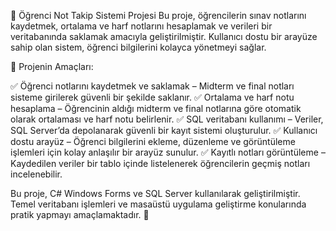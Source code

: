 📘 Öğrenci Not Takip Sistemi Projesi
Bu proje, öğrencilerin sınav notlarını kaydetmek, ortalama ve harf notlarını hesaplamak ve verileri bir veritabanında saklamak amacıyla geliştirilmiştir. Kullanıcı dostu bir arayüze sahip olan sistem,
 öğrenci bilgilerini kolayca yönetmeyi sağlar.

🎯 Projenin Amaçları:

✅ Öğrenci notlarını kaydetmek ve saklamak – Midterm ve final notları sisteme girilerek güvenli bir şekilde saklanır.
✅  Ortalama ve harf notu hesaplama – Öğrencinin aldığı midterm ve final notlarına göre otomatik olarak ortalaması ve harf notu belirlenir.
✅  SQL veritabanı kullanımı – Veriler, SQL Server’da depolanarak güvenli bir kayıt sistemi oluşturulur.
✅  Kullanıcı dostu arayüz – Öğrenci bilgilerini ekleme, düzenleme ve görüntüleme işlemleri için kolay anlaşılır bir arayüz sunulur.
✅  Kayıtlı notları görüntüleme – Kaydedilen veriler bir tablo içinde listelenerek öğrencilerin geçmiş notları incelenebilir.

Bu proje, C# Windows Forms ve SQL Server kullanılarak geliştirilmiştir. Temel veritabanı işlemleri ve masaüstü uygulama geliştirme konularında pratik yapmayı amaçlamaktadır. 🚀
